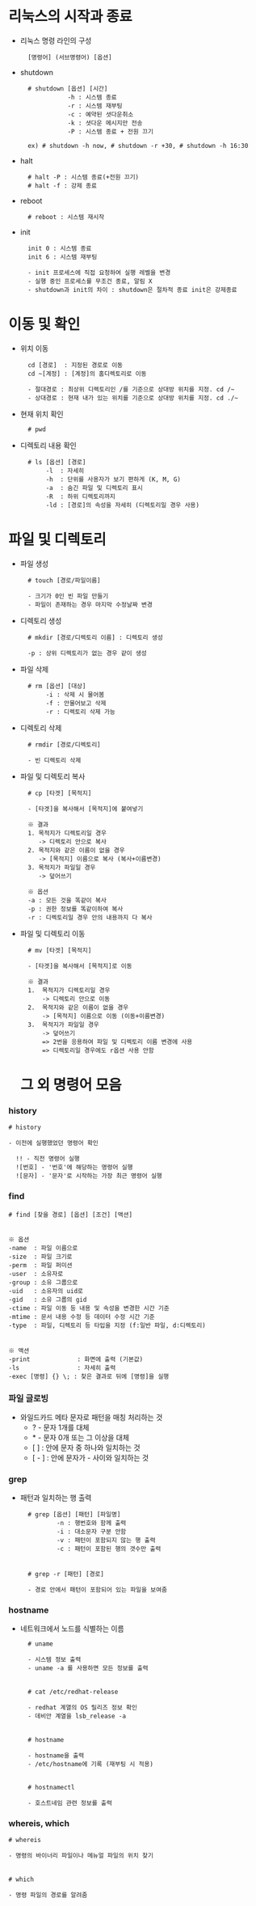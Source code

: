 # 리눅스의 시작과 종료

- 리눅스 명령 라인의 구성

        [명령어] (서브명령어) [옵션]

- shutdown

        # shutdown [옵션] [시간]
                   -h : 시스템 종료
                   -r : 시스템 재부팅
                   -c : 예약된 셧다운취소
                   -k : 셧다운 메시지만 전송
                   -P : 시스템 종료 + 전원 끄기

        ex) # shutdown -h now, # shutdown -r +30, # shutdown -h 16:30

- halt

        # halt -P : 시스템 종료(+전원 끄기)
        # halt -f : 강제 종료

- reboot

        # reboot : 시스템 재시작

- init

        init 0 : 시스템 종료
        init 6 : 시스템 재부팅
  
        - init 프로세스에 직접 요청하여 실행 레벨을 변경
        - 실행 중인 프로세스를 무조건 종료, 알림 X
        - shutdown과 init의 차이 : shutdown은 절차적 종료 init은 강제종료

# 이동 및 확인

- 위치 이동

        cd [경로]  : 지정된 경로로 이동
        cd ~[계정] : [계정]의 홈디렉토리로 이동
  
        - 절대경로 : 최상위 디렉토리인 /를 기준으로 상대방 위치를 지정. cd /~
        - 상대경로 : 현재 내가 있는 위치를 기준으로 상대방 위치를 지정. cd ./~

- 현재 위치 확인

        # pwd

- 디렉토리 내용 확인

        # ls [옵션] [경로]
             -l  : 자세히
             -h  : 단위를 사용자가 보기 편하게 (K, M, G)
             -a  : 숨긴 파일 및 디렉토리 표시
             -R  : 하위 디렉토리까지
             -ld : [경로]의 속성을 자세히 (디렉토리일 경우 사용)

# 파일 및 디렉토리

- 파일 생성

        # touch [경로/파일이름]
  
        - 크기가 0인 빈 파일 만들기
        - 파일이 존재하는 경우 마지막 수정날짜 변경

- 디렉토리 생성

        # mkdir [경로/디렉토리 이름] : 디렉토리 생성
  
        -p : 상위 디렉토리가 없는 경우 같이 생성

- 파일 삭제

        # rm [옵션] [대상]
             -i : 삭제 시 물어봄
             -f : 안물어보고 삭제
             -r : 디렉토리 삭제 가능

- 디렉토리 삭제

        # rmdir [경로/디렉토리]
  
        - 빈 디렉토리 삭제

- 파일 및 디렉토리 복사

        # cp [타겟] [목적지]
  
        - [타겟]을 복사해서 [목적지]에 붙여넣기

        ※ 결과
        1. 목적지가 디렉토리일 경우
           -> 디렉토리 안으로 복사
        2. 목적지와 같은 이름이 없을 경우
           -> [목적지] 이름으로 복사 (복사+이름변경)
        3. 목적지가 파일일 경우
           -> 덮어쓰기

        ※ 옵션
        -a : 모든 것을 똑같이 복사
        -p : 권한 정보를 똑같이하여 복사
        -r : 디렉토리일 경우 안의 내용까지 다 복사

- 파일 및 디렉토리 이동

        # mv [타겟] [목적지]
  
        - [타겟]을 복사해서 [목적지]로 이동

        ※ 결과
        1.  목적지가 디렉토리일 경우
            -> 디렉토리 안으로 이동
        2.  목적지와 같은 이름이 없을 경우
            -> [목적지] 이름으로 이동 (이동+이름변경)
        3.  목적지가 파일일 경우
            -> 덮어쓰기
            => 2번을 응용하여 파일 및 디렉토리 이름 변경에 사용
            => 디렉토리일 경우에도 r옵션 사용 안함

  # 그 외 명령어 모음

### history

    # history

    - 이전에 실행했었던 명령어 확인

      !! - 직전 명령어 실행
      ![번호] - '번호'에 해당하는 명령어 실행
      ![문자] - '문자'로 시작하는 가장 최근 명령어 실행

### find

    # find [찾을 경로] [옵션] [조건] [액션]

######

    ※ 옵션
    -name  : 파일 이름으로
    -size  : 파일 크기로
    -perm  : 파일 퍼미션
    -user  : 소유자로
    -group : 소유 그룹으로
    -uid   : 소유자의 uid로
    -gid   : 소유 그룹의 gid
    -ctime : 파일 이동 등 내용 및 속성을 변경한 시간 기준
    -mtime : 문서 내용 수정 등 데이터 수정 시간 기준
    -type  : 파일, 디렉토리 등 타입을 지정 (f:일반 파일, d:디렉토리)

######

    ※ 액션
    -print             : 화면에 출력 (기본값)
    -ls                : 자세히 출력
    -exec [명령] {} \; : 찾은 결과로 뒤에 [명령]을 실행

### 파일 글로빙

- 와일드카드 메타 문자로 패턴을 매칭 처리하는 것
  - ? - 문자 1개를 대체
  - \* - 문자 0개 또는 그 이상을 대체
  - \[ ] : 안에 문자 중 하나와 일치하는 것
  - [ - ] : 안에 문자가 - 사이와 일치하는 것

### grep

- 패턴과 일치하는 행 출력

        # grep [옵션] [패턴] [파일명]
                -n : 행번호와 함께 출력
                -i : 대소문자 구분 안함
                -v : 패턴이 포함되지 않는 행 출력
                -c : 패턴이 포함된 행의 갯수만 출력

    ######

        # grep -r [패턴] [경로]

        - 경로 안에서 패턴이 포함되어 있는 파일을 보여줌

### hostname

- 네트워크에서 노드를 식별하는 이름

        # uname

        - 시스템 정보 출력
        - uname -a 를 사용하면 모든 정보를 출력

    ######

        # cat /etc/redhat-release

        - redhat 계열의 OS 릴리즈 정보 확인
        - 데비안 계열을 lsb_release -a

    ######

        # hostname

        - hostname을 출력
        - /etc/hostname에 기록 (재부팅 시 적용)

    ######

        # hostnamectl

        - 호스트네임 관련 정보를 출력

### whereis, which

    # whereis

    - 명령의 바이너리 파일이나 메뉴얼 파일의 위치 찾기

######

    # which

    - 명령 파일의 경로를 알려줌
